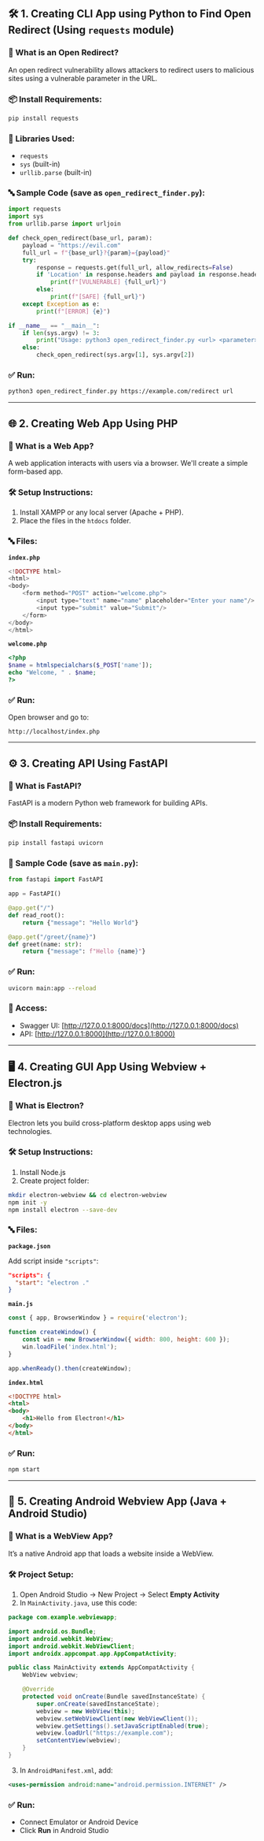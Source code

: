 
## 🛠 1. **Creating CLI App using Python to Find Open Redirect (Using `requests` module)**

### 📘 What is an Open Redirect?

An open redirect vulnerability allows attackers to redirect users to malicious sites using a vulnerable parameter in the URL.

### 📦 Install Requirements:

```bash
pip install requests
```

### 🧰 Libraries Used:

* `requests`
* `sys` (built-in)
* `urllib.parse` (built-in)

### 🔤 Sample Code (save as `open_redirect_finder.py`):

```python
import requests
import sys
from urllib.parse import urljoin

def check_open_redirect(base_url, param):
    payload = "https://evil.com"
    full_url = f"{base_url}?{param}={payload}"
    try:
        response = requests.get(full_url, allow_redirects=False)
        if 'Location' in response.headers and payload in response.headers['Location']:
            print(f"[VULNERABLE] {full_url}")
        else:
            print(f"[SAFE] {full_url}")
    except Exception as e:
        print(f"[ERROR] {e}")

if __name__ == "__main__":
    if len(sys.argv) != 3:
        print("Usage: python3 open_redirect_finder.py <url> <parameter>")
    else:
        check_open_redirect(sys.argv[1], sys.argv[2])
```

### ✅ Run:

```bash
python3 open_redirect_finder.py https://example.com/redirect url
```

---

## 🌐 2. **Creating Web App Using PHP**

### 📘 What is a Web App?

A web application interacts with users via a browser. We'll create a simple form-based app.

### 🛠 Setup Instructions:

1. Install XAMPP or any local server (Apache + PHP).
2. Place the files in the `htdocs` folder.

### 🔤 Files:

**`index.php`**

```php
<!DOCTYPE html>
<html>
<body>
    <form method="POST" action="welcome.php">
        <input type="text" name="name" placeholder="Enter your name"/>
        <input type="submit" value="Submit"/>
    </form>
</body>
</html>
```

**`welcome.php`**

```php
<?php
$name = htmlspecialchars($_POST['name']);
echo "Welcome, " . $name;
?>
```

### ✅ Run:

Open browser and go to:

```
http://localhost/index.php
```

---

## ⚙️ 3. **Creating API Using FastAPI**

### 📘 What is FastAPI?

FastAPI is a modern Python web framework for building APIs.

### 📦 Install Requirements:

```bash
pip install fastapi uvicorn
```

### 🧰 Sample Code (save as `main.py`):

```python
from fastapi import FastAPI

app = FastAPI()

@app.get("/")
def read_root():
    return {"message": "Hello World"}

@app.get("/greet/{name}")
def greet(name: str):
    return {"message": f"Hello {name}"}
```

### ✅ Run:

```bash
uvicorn main:app --reload
```

### 🔎 Access:

* Swagger UI: [http://127.0.0.1:8000/docs](http://127.0.0.1:8000/docs)
* API: [http://127.0.0.1:8000](http://127.0.0.1:8000)

---

## 🖥️ 4. **Creating GUI App Using Webview + Electron.js**

### 📘 What is Electron?

Electron lets you build cross-platform desktop apps using web technologies.

### 🛠 Setup Instructions:

1. Install Node.js
2. Create project folder:

```bash
mkdir electron-webview && cd electron-webview
npm init -y
npm install electron --save-dev
```

### 🔤 Files:

**`package.json`**

Add script inside `"scripts"`:

```json
"scripts": {
  "start": "electron ."
}
```

**`main.js`**

```javascript
const { app, BrowserWindow } = require('electron');

function createWindow() {
    const win = new BrowserWindow({ width: 800, height: 600 });
    win.loadFile('index.html');
}

app.whenReady().then(createWindow);
```

**`index.html`**

```html
<!DOCTYPE html>
<html>
<body>
    <h1>Hello from Electron!</h1>
</body>
</html>
```

### ✅ Run:

```bash
npm start
```

---

## 📱 5. **Creating Android Webview App (Java + Android Studio)**

### 📘 What is a WebView App?

It’s a native Android app that loads a website inside a WebView.

### 🛠 Project Setup:

1. Open Android Studio → New Project → Select **Empty Activity**
2. In `MainActivity.java`, use this code:

```java
package com.example.webviewapp;

import android.os.Bundle;
import android.webkit.WebView;
import android.webkit.WebViewClient;
import androidx.appcompat.app.AppCompatActivity;

public class MainActivity extends AppCompatActivity {
    WebView webview;

    @Override
    protected void onCreate(Bundle savedInstanceState) {
        super.onCreate(savedInstanceState);
        webview = new WebView(this);
        webview.setWebViewClient(new WebViewClient());
        webview.getSettings().setJavaScriptEnabled(true);
        webview.loadUrl("https://example.com");
        setContentView(webview);
    }
}
```

3. In `AndroidManifest.xml`, add:

```xml
<uses-permission android:name="android.permission.INTERNET" />
```

### ✅ Run:

* Connect Emulator or Android Device
* Click **Run** in Android Studio


